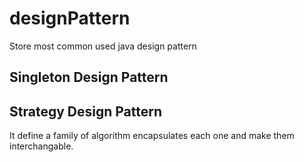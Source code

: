 # designPattern
Store most common used java design pattern
## Singleton Design Pattern
## Strategy Design Pattern
It define a family of algorithm encapsulates each one and make them interchangable.